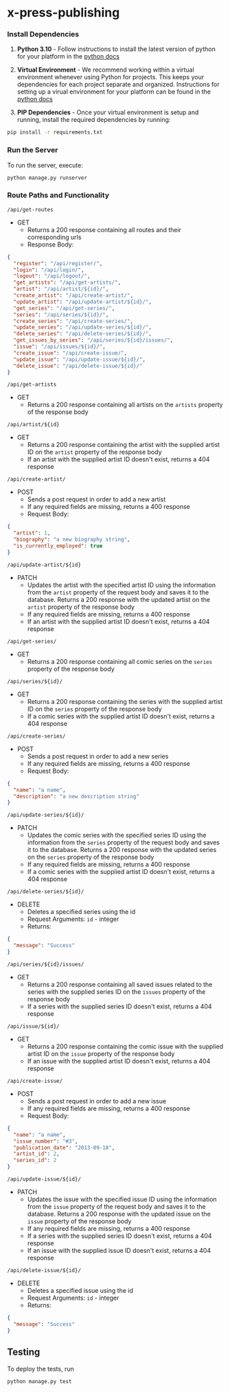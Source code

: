 # x-press-publishing

### Install Dependencies

1. **Python 3.10** - Follow instructions to install the latest version of python for your platform in the [python docs](https://docs.python.org/3/using/unix.html#getting-and-installing-the-latest-version-of-python)

2. **Virtual Environment** - We recommend working within a virtual environment whenever using Python for projects. This keeps your dependencies for each project separate and organized. Instructions for setting up a virual environment for your platform can be found in the [python docs](https://packaging.python.org/guides/installing-using-pip-and-virtual-environments/)

3. **PIP Dependencies** - Once your virtual environment is setup and running, install the required dependencies by running:

```bash
pip install -r requirements.txt
```

### Run the Server

To run the server, execute:

```bash
python manage.py runserver
```

### Route Paths and Functionality

`/api/get-routes`
- GET
  - Returns a 200 response containing all routes and their corresponding urls
  - Response Body:

```json
{
  "register": "/api/register/",
  "login": "/api/login/",
  "logout": "/api/logout/",
  "get_artists": "/api/get-artists/",
  "artist": "/api/artist/${id}/",
  "create_artist": "/api/create-artist/",
  "update_artist": "/api/update-artist/${id}/",
  "get_series": "/api/get-series/",
  "series": "/api/series/${id}/",
  "create_series": "/api/create-series/",
  "update_series": "/api/update-series/${id}/",
  "delete_series": "/api/delete-series/${id}/",
  "get_issues_by_series": "/api/series/${id}/issues/",
  "issue": "/api/issues/${id}/",
  "create_issue": "/api/create-issue/",
  "update_issue": "/api/update-issue/${id}/",
  "delete_issue": "/api/delete-issue/${id}/"
}
```

`/api/get-artists`
- GET
  - Returns a 200 response containing all artists on the `artists` property of the response body
  
`/api/artist/${id}`
- GET
  - Returns a 200 response containing the artist with the supplied artist ID on the `artist` property of the response body
  - If an artist with the supplied artist ID doesn't exist, returns a 404 response
  
`/api/create-artist/`
- POST
  - Sends a post request in order to add a new artist
  - If any required fields are missing, returns a 400 response
  - Request Body:
  
```json
{
  "artist": 1,
  "biography": "a new biography string",
  "is_currently_employed": true
}
```
  
`/api/update-artist/${id}`
- PATCH
  - Updates the artist with the specified artist ID using the information from the `artist` property of the request body and saves it to the database. Returns a 200 response with the updated artist on the `artist` property of the response body
  - If any required fields are missing, returns a 400 response
  - If an artist with the supplied artist ID doesn't exist, returns a 404 response


`/api/get-series/`
- GET
  - Returns a 200 response containing all comic series on the `series` property of the response body
  
`/api/series/${id}/`
- GET
  - Returns a 200 response containing the series with the supplied artist ID on the `series` property of the response body
  - If a comic series with the supplied artist ID doesn't exist, returns a 404 response
  
`/api/create-series/`
- POST
  - Sends a post request in order to add a new series
  - If any required fields are missing, returns a 400 response
  - Request Body:
  
```json
{
  "name": "a name",
  "description": "a new description string"
}
```
  
`/api/update-series/${id}/`
- PATCH
  - Updates the comic series with the specified series ID using the information from the `series` property of the request body and saves it to the database. Returns a 200 response with the updated series on the `series` property of the response body
  - If any required fields are missing, returns a 400 response
  - If a comic series with the supplied artist ID doesn't exist, returns a 404 response
  
`/api/delete-series/${id}/`
- DELETE
  - Deletes a specified series using the id 
  - Request Arguments: `id` - integer
  - Returns:
  
```json
{
  "message": "Success"
}
```

`/api/series/${id}/issues/`
- GET
  - Returns a 200 response containing all saved issues related to the series with the supplied series ID on the `issues` property of the response body
  - If a series with the supplied series ID doesn't exist, returns a 404 response
  
`/api/issue/${id}/`
- GET
  - Returns a 200 response containing the comic issue with the supplied artist ID on the `issue` property of the response body
  - If an issue with the supplied artist ID doesn't exist, returns a 404 response
  
`/api/create-issue/`
- POST
  - Sends a post request in order to add a new issue
  - If any required fields are missing, returns a 400 response
  - Request Body:
  
```json
{
  "name": "a name",
  "issue_number": "#3",
  "publication_date": "2013-09-18",
  "artist_id": 2,
  "series_id": 2
}
```
  
`/api/update-issue/${id}/`
- PATCH
  - Updates the issue with the specified issue ID using the information from the `issue` property of the request body and saves it to the database. Returns a 200 response with the updated issue on the `issue` property of the response body
  - If any required fields are missing, returns a 400 response
  - If a series with the supplied series ID doesn't exist, returns a 404 response
  - If an issue with the supplied issue ID doesn't exist, returns a 404 response
  
`/api/delete-issue/${id}/`
- DELETE
  - Deletes a specified issue using the id 
  - Request Arguments: `id` - integer
  - Returns:
  
```json
{
  "message": "Success"
}
```

## Testing

To deploy the tests, run

```bash
python manage.py test
```
